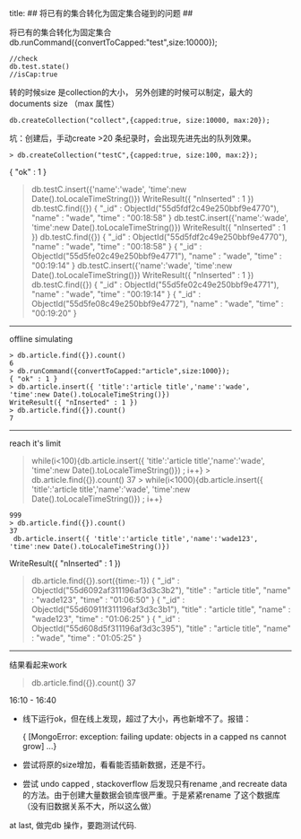 title: ## 将已有的集合转化为固定集合碰到的问题 ##

将已有的集合转化为固定集合
    db.runCommand({convertToCapped:"test",size:10000});
    
    //check
    db.test.state()
    //isCap:true
    
转的时候size 是collection的大小，
另外创建的时候可以制定，最大的documents size （max 属性）

    db.createCollection("collect",{capped:true, size:10000, max:20});

坑：创建后，手动create >20 条纪录时，会出现先进先出的队列效果。

    > db.createCollection("testC",{capped:true, size:100, max:2});
{ "ok" : 1 }
> db.testC.insert({'name':'wade', 'time':new Date().toLocaleTimeString()})
WriteResult({ "nInserted" : 1 })
> db.testC.find({})
{ "_id" : ObjectId("55d5fdf2c49e250bbf9e4770"), "name" : "wade", "time" : "00:18:58" }
> db.testC.insert({'name':'wade', 'time':new Date().toLocaleTimeString()})
WriteResult({ "nInserted" : 1 })
> db.testC.find({})
{ "_id" : ObjectId("55d5fdf2c49e250bbf9e4770"), "name" : "wade", "time" : "00:18:58" }
{ "_id" : ObjectId("55d5fe02c49e250bbf9e4771"), "name" : "wade", "time" : "00:19:14" }
> db.testC.insert({'name':'wade', 'time':new Date().toLocaleTimeString()})
WriteResult({ "nInserted" : 1 })
> db.testC.find({})
{ "_id" : ObjectId("55d5fe02c49e250bbf9e4771"), "name" : "wade", "time" : "00:19:14" }
{ "_id" : ObjectId("55d5fe08c49e250bbf9e4772"), "name" : "wade", "time" : "00:19:20" }
> 


----------
offline simulating


    > db.article.find({}).count()
    6
    > db.runCommand({convertToCapped:"article",size:1000});
    { "ok" : 1 }
    > db.article.insert({ 'title':'article title','name':'wade', 'time':new Date().toLocaleTimeString()})
    WriteResult({ "nInserted" : 1 })
    > db.article.find({}).count()
    7


----------
reach it's limit

   

 > while(i<100){db.article.insert({ 
    'title':'article title','name':'wade', 'time':new Date().toLocaleTimeString()}) ; i++}
    > db.article.find({}).count()
    37
    > while(i<1000){db.article.insert({ 'title':'article title','name':'wade', 'time':new Date().toLocaleTimeString()}) ; i++}
    
    999
    > db.article.find({}).count()
    37
     db.article.insert({ 'title':'article title','name':'wade123', 'time':new Date().toLocaleTimeString()})
WriteResult({ "nInserted" : 1 })
> db.article.find({}).sort({time:-1})
{ "_id" : ObjectId("55d6092af311196af3d3c3b2"), "title" : "article title", "name" : "wade123", "time" : "01:06:50" }
{ "_id" : ObjectId("55d60911f311196af3d3c3b1"), "title" : "article title", "name" : "wade123", "time" : "01:06:25" }
{ "_id" : ObjectId("55d608d5f311196af3d3c395"), "title" : "article title", "name" : "wade", "time" : "01:05:25" }


----------
结果看起来work

> db.article.find({}).count()
37

16:10 - 16:40
 - 线下运行ok，但在线上发现，超过了大小，再也新增不了。报错：

    { [MongoError: exception: failing update: objects in a capped ns cannot grow] ...}

  - 尝试将原的size增加，看看能否插新数据，还是不行。
 - 尝试 undo  capped , stackoverflow 后发现只有rename ,and recreate data 的方法。由于创建大量数据会锁库很严重。于是紧紧rename 了这个数据库（没有旧数据关系不大，所以这么做）


at last, 做完db 操作，要跑测试代码.


